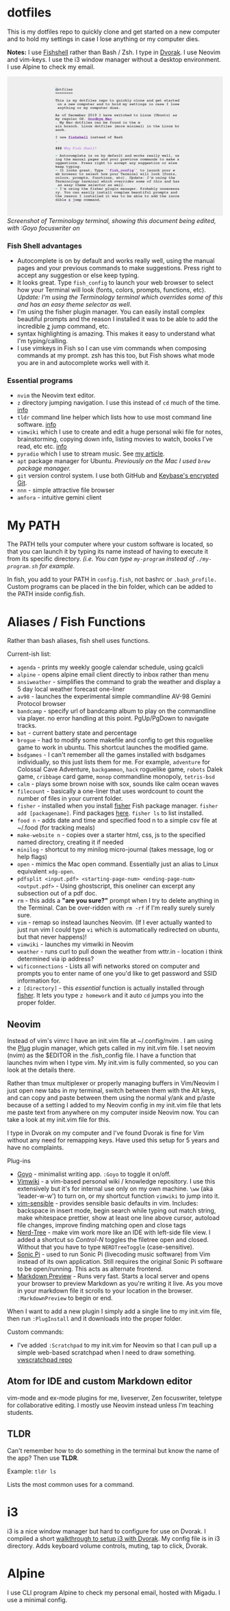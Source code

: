 dotfiles
========

This is my dotfiles repo to quickly clone and get started on a new computer and to hold my settings in case I lose anything or my computer dies.

**Notes:** I use [Fishshell](https://fishshell.com/) rather than Bash / Zsh. I type in [Dvorak](https://en.wikipedia.org/wiki/Dvorak_keyboard_layout). I use Neovim and vim-keys. I use the i3 window manager without a desktop environment. I use Alpine to check my email.

![Screenshot](screenshot.png)  
*Screenshot of Terminology terminal, showing this document being edited, with :Goyo focuswriter on*

### Fish Shell advantages

- Autocomplete is on by default and works really well, using the manual pages and your previous commands to make suggestions. Press right to accept any suggestion or else keep typing.
- It looks great. Type ```fish_config``` to launch your web browser to select how your Terminal will look (fonts, colors, prompts, functions, etc). *Update: I'm using the Terminology terminal which overrides some of this and has an easy theme selector as well*.
- I'm using the fisher plugin manager. You can easily install complex beautiful prompts and the reason I installed it was to be able to add the incredible [z](https://github.com/jethrokuan/z) jump command, etc. 
- syntax highlighting is amazing. This makes it easy to understand what I'm typing/calling.
- I use vimkeys in Fish so I can use vim commands when composing commands at my prompt. zsh has this too, but Fish shows what mode you are in and autocomplete works well with it.

### Essential programs

- ```nvim``` the Neovim text editor. 
- ```z``` directory jumping navigation. I use this instead of ```cd``` much of the time. [info](https://github.com/jethrokuan/z)
- ```tldr``` command line helper which lists how to use most command line software. [info](https://tldr.sh/)
- ```vimwiki``` which I use to create and edit a huge personal wiki file for notes, brainstorming, copying down info, listing movies to watch, books I've read, etc etc. [info](https://opensource.com/article/18/6/vimwiki-gitlab-notes)
- ```pyradio``` which I use to stream music. See [my article](https://opensource.com/article/19/11/pyradio).
- ```apt``` package manager for Ubuntu. *Previously on the Mac I used ```brew``` package manager.*
- ```git``` version control system. I use both GitHub and [Keybase's encrypted Git](https://keybase.io/blog/encrypted-git-for-everyone).
- ```nnn``` - simple attractive file browser
- ```amfora``` - intuitive gemini client

# My PATH
The PATH tells your computer where your custom software is located, so that you can launch it by typing its name instead of having to execute it from its specific directory. *(i.e. You can type ```my-program``` instead of ```./my-program.sh``` for example.*

In fish, you add to your PATH in `config.fish`, not bashrc or `.bash_profile.` Custom programs can be placed in the bin folder, which can be added to the PATH inside config.fish.

# Aliases / Fish Functions
Rather than bash aliases, fish shell uses functions.

Current-ish list:
- ```agenda``` - prints my weekly google calendar schedule, using gcalcli
- ```alpine``` - opens alpine email client directly to inbox rather than menu
- ```ansiweather``` - simplifies the command to grab the weather and display a 5 day local weather forecast one-liner
- ```av98``` - launches the experimental simple commandline AV-98 Gemini Protocol browser
- ```bandcamp``` - specify url of bandcamp album to play on the commandline via player. no error handling at this point. PgUp/PgDown to navigate tracks.
- ```bat``` - current battery state and percentage
- ```brogue``` - had to modify some makefile and config to get this roguelike game to work in ubuntu. This shortcut launches the modified game.
- ```bsdgames``` - I can't remember all the games installed with bsdgames individually, so this just lists them for me. For example, ```adventure``` for Colossal Cave Adventure, ```backgammon```, ```hack``` roguelike game, ```robots``` Dalek game, ```cribbage``` card game, ```monop``` commandline monopoly, ```tetris-bsd```
- ```calm``` - plays some brown noise with sox, sounds like calm ocean waves
- ```filecount``` - basically a one-liner that uses wordcount to count the number of files in your current folder.
- ```fisher``` - installed when you install [fisher](https://github.com/jorgebucaran/fisher) Fish package manager. ```fisher add [packagename]```. Find packages [here](https://github.com/jorgebucaran/awesome-fish). ```fisher ls``` to list installed.
- ```food n``` - adds date and time and specified food n to a simple csv file at ~/.food (for tracking meals)
- ```make-website n``` - copies over a starter html, css, js to the specified named directory, creating it if needed
- ```minilog``` - shortcut to my minilog micro-journal (takes message, log or help flags)
- ```open``` - mimics the Mac open command. Essentially just an alias to Linux equivalent ```xdg-open```.
- ```pdfsplit <input.pdf> <starting-page-num> <ending-page-num> <output.pdf>``` - Using ghostscript, this oneliner can excerpt any subsection out of a pdf doc.
- ```rm``` - this adds a **"are you sure?"** prompt when I try to delete anything in the Terminal. Can be over-ridden with ```rm -rf``` if I'm really surely surely sure.
- ```vim``` - remap so instead launches Neovim. (If I ever actually wanted to just run vim I could type ```vi``` which is automatically redirected on ubuntu, but that never happens)!
- ```vimwiki``` - launches my vimwiki in Neovim
- ```weather``` - runs curl to pull down the weather from wttr.in - location i think determined via ip address?
- ```wificonnections``` - Lists all wifi networks stored on computer and prompts you to enter name of one you'd like to get password and SSID information for.
- ```z [directory]``` - this *essential* function is actually installed through [fisher](https://github.com/jorgebucaran/fisher). It lets you type ```z homework``` and it auto ```cd``` jumps you into the proper folder.

## Neovim
Instead of vim's vimrc I have an init.vim file at ~/.config/nvim . I am using the [Plug](https://github.com/junegunn/vim-plug) plugin manager, which gets called in my init.vim file. I set neovim (nvim) as the $EDITOR in the .fish_config file. I have a function that launches nvim when I type vim. My init.vim is fully commented, so you can look at the details there.

Rather than tmux multiplexer or properly managing buffers in Vim/Neovim I just open new tabs in my terminal, switch between them with the Alt keys, and can copy and paste between them using the normal y/ank and p/aste because of a setting I added to my Neovim config in my init.vim file that lets me paste text from anywhere on my computer inside Neovim now. You can take a look at my init.vim file for this.

I type in Dvorak on my computer and I've found Dvorak is fine for Vim without any need for remapping keys. Have used this setup for 5 years and have no complaints.

Plug-ins
- [Goyo](https://github.com/junegunn/goyo.vim) - minimalist writing app. ```:Goyo``` to toggle it on/off.
- [Vimwiki](https://vimwiki.github.io/) - a vim-based personal wiki / knowledge repository. I use this extensively but it's for internal use only on my own machine. ```\ww``` (aka 'leader-w-w') to turn on, or my shortcut function ```vimwiki``` to jump into it.
- [vim-sensible](https://www.vim.org/scripts/script.php?script_id=4391) - provides sensible basic defaults in vim. Includes: backspace in insert mode, begin search while typing out match string, make whitespace prettier, show at least one line above cursor, autoload file changes, improve finding matching open and close tags
- [Nerd-Tree](https://github.com/scrooloose/nerdtree) - make vim work more like an IDE with left-side file view. I added a shortcut so *Control-N* toggles the filetree open and closed. Without that you have to type ```NERDTreeToggle``` (case-sensitive). 
- [Sonic Pi](https://github.com/dermusikman/sonicpi.vim) - used to run Sonic Pi (livecoding music software) from Vim instead of its own application. Still requires the original Sonic Pi software to be open/running. This acts as alternate frontend.
- [Markdown Preview](https://github.com/iamcco/markdown-preview.nvim) - Runs very fast. Starts a local server and opens your browser to preview Markdown as you're writing it live. As you move in your markdown file it scrolls to your location in the browser.  ```:MarkdownPreview``` to begin or end.

When I want to add a new plugin I simply add a single line to my init.vim file, then run ```:PlugInstall``` and it downloads into the proper folder.

Custom commands:
- I've added ```:Scratchpad``` to my init.vim for Neovim so that I can pull up a simple web-based scratchpad when I need to draw something. [vwscratchpad repo](https://tildegit.org/exquisitecorp/vwscratchpad)

## Atom for IDE and custom Markdown editor
vim-mode and ex-mode plugins for me, liveserver, Zen focuswriter, teletype for collaborative editing. I mostly use Neovim instead unless I'm teaching students.

## TLDR

Can't remember how to do something in the terminal but know the name of the app? Then use **TLDR**.

Example: ```tldr ls```

Lists the most common uses for a command.

# i3

i3 is a nice window manager but hard to configure for use on Dvorak. I compiled a short [walkthrough to setup i3 with Dvorak](https://gist.github.com/lee2sman/716c73e1fb7d5979d98fb6ad325a3ab2). My config file is in i3 directory. Adds keyboard volume controls, muting, tap to click, Dvorak.
  
# Alpine

I use CLI program Alpine to check my personal email, hosted with Migadu. I use a minimal config.
